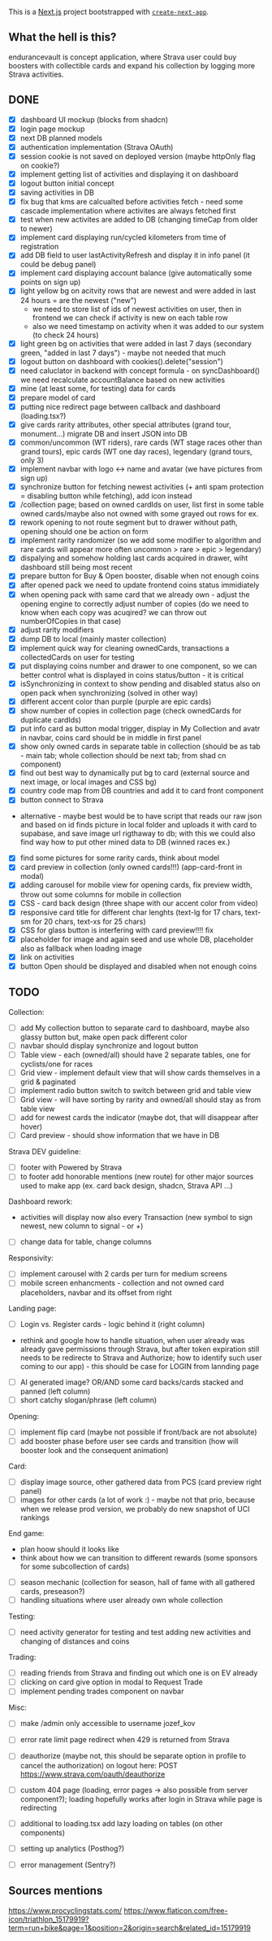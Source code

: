 This is a [Next.js](https://nextjs.org/) project bootstrapped with [`create-next-app`](https://github.com/vercel/next.js/tree/canary/packages/create-next-app).

## What the hell is this?
endurancevault is concept application, where Strava user could buy boosters with collectible cards and expand his collection by logging more Strava activities. 

## DONE

- [x] dashboard UI mockup (blocks from shadcn)
- [x] login page mockup
- [x] next DB planned models
- [x] authentication implementation (Strava OAuth)
- [x] session cookie is not saved on deployed version (maybe httpOnly flag on cookie?)
- [x] implement getting list of activities and displaying it on dashboard
- [x] logout button initial concept
- [x] saving activities in DB
- [x] fix bug that kms are calcualted before activities fetch - need some cascade implementation where activites are always fetched first
- [x] test when new activites are added to DB (changing timeCap from older to newer)
- [x] implement card displaying run/cycled kilometers from time of registration
- [x] add DB field to user lastActivityRefresh and display it in info panel (it could be debug panel)
- [x] implement card displaying account balance (give automatically some points on sign up) 
- [x] light yellow bg on acitvity rows that are newest and were added in last 24 hours = are the newest ("new")
  - we need to store list of ids of newest activities on user, then in frontend we can check if activity is new on each table row
  - also we need timestamp on activity when it was added to our system (to check 24 hours)
- [x] light green bg on activities that were added in last 7 days (secondary green, "added in last 7 days") - maybe not needed that much
- [x] logout button on dashboard with cookies().delete("session")
- [x] need caluclator in backend with concept formula - on syncDashboard() we need recalculate accountBalance based on new activities
- [x] mine (at least some, for testing) data for cards
- [x] prepare model of card
- [x] putting nice redirect page between callback and dashboard (loading.tsx?)
- [x] give cards rarity attributes, other special attributes (grand tour, monument...) migrate DB and insert JSON into DB
- [x] common/uncommon (WT riders), rare cards (WT stage races other than grand tours), epic cards (WT one day races), legendary (grand tours, only 3)
- [x] implement navbar with logo <-> name and avatar (we have pictures from sign up)
- [x] synchronize button for fetching newest activities (+ anti spam protection = disabling button while fetching), add icon instead
- [x] /collection page; based on owned cardIds on user, list first in some table owned cards/maybe also not owned with some grayed out rows for ex.
- [x] rework opening to not route segment but to drawer without path, opening should one be action on form
- [x] implement rarity randomizer (so we add some modifier to algorithm and rare cards will appear more often uncommon > rare > epic > legendary)
- [x] dispalying and somehow holding last cards acquired in drawer, wiht dashboard still being most recent
- [x] prepare button for Buy & Open booster, disable when not enough coins
- [x] after opened pack we need to update frontend coins status immidiately
- [x] when opening pack with same card that we already own - adjust the opening engine to correctly adjust number of copies (do we need to know when each copy was acuqired? we can throw out numberOfCopies in that case)
- [x] adjust rarity modifiers
- [x] dump DB to local (mainly master collection)
- [x] implement quick way for cleaning ownedCards, transactions a collectedCards on user for testing
- [x] put displaying coins number and drawer to one component, so we can better control what is displayed in coins status/button - it is critical
- [x] isSynchronizing in context to show pending and disabled status also on open pack when synchronizing (solved in other way)
- [x] different accent color than purple (purple are epic cards)
- [x] show number of copies in collection page (check ownedCards for duplicate cardIds)
- [x] put info card as button modal trigger, display in My Collection and avatr in navbar, coins card should be in middle in first panel
- [x] show only owned cards in separate table in collection (should be as tab - main tab; whole collection should be next tab; from shad cn component)
- [x] find out best way to dynamically put bg to card (external source and next image, or local images and CSS bg)
- [x] country code map from DB countries and add it to card front component
- [x] button connect to Strava
- alternative - maybe best would be to have script that reads our raw json and based on id finds picture in local folder and uploads it with card to supabase, and save image url rigthaway to db; with this we could also find way how to put other mined data to DB (winned races ex.)
- [x] find some pictures for some rarity cards, think about model
- [x] card preview in collection (only owned cards!!!) (app-card-front in modal)
- [x] adding carousel for mobile view for opening cards, fix preview width, throw out some columns for mobile in collection
- [x] CSS - card back design (three shape with our accent color from video)
- [x] responsive card title for different char lenghts (text-lg for 17 chars, text-sm for 20 chars, text-xs for 25 chars)
- [x] CSS for glass button is interfering with card preview!!!! fix
- [x] placeholder for image and again seed and use whole DB, placeholder also as fallback when loading image
- [x] link on activities
- [x] button Open should be displayed and disabled when not enough coins

## TODO

Collection:
- [ ] add My collection button to separate card to dashboard, maybe also glassy button but, make open pack different color
- [ ] navbar should display synchronize and logout button
- [ ] Table view - each (owned/all) should have 2 separate tables, one for cyclists/one for races
- [ ] Grid view - implement default view that will show cards themselves in a grid & paginated
- [ ] implement radio button switch to switch between grid and table view
- [ ] Grid view - will have sorting by rarity and owned/all should stay as from table view
- [ ] add for newest cards the indicator (maybe dot, that will disappear after hover)
- [ ] Card preview - should show information that we have in DB

Strava DEV guideline:
- [ ] footer with Powered by Strava
- [ ] to footer add honorable mentions (new route) for other major sources used to make app (ex. card back design, shadcn, Strava API ...)

Dashboard rework:
- activities will display now also every Transaction (new symbol to sign newest, new column to signal - or +)
- [ ] change data for table, change columns

Responsivity:
- [ ] implement carousel with 2 cards per turn for medium screens
- [ ] mobile screen enhancments - collection and not owned card placeholders, navbar and its offset from right

Landing page:
- [ ] Login vs. Register cards - logic behind it (right column)
- rethink and google how to handle situation, when user already was already gave permissions through Strava, but after token expiration still needs to be redirecte to Strava and Authorize; how to identify such user coming to our app) - this should be case for LOGIN from lannding page
- [ ] AI generated image? OR/AND some card backs/cards stacked and panned (left column)
- [ ] short catchy slogan/phrase (left column)

Opening:
- [ ] implement flip card (maybe not possible if front/back are not absolute)
- [ ] add booster phase before user see cards and transition (how will booster look and the consequent animation)

Card:
- [ ] display image source, other gathered data from PCS (card preview right panel)
- [ ] images for other cards (a lot of work :) - maybe not that prio, because when we release prod version, we probably do new snapshot of UCI rankings

End game:
- plan hoow should it looks like
- think about how we can transition to different rewards (some sponsors for some subcollection of cards)
- [ ] season mechanic (collection for season, hall of fame with all gathered cards, preseason?)
- [ ] handling situations where user already own whole collection

Testing:
- [ ] need activity generator for testing and test adding new activities and changing of distances and coins

Trading:
- [ ] reading friends from Strava and finding out which one is on EV already
- [ ] clicking on card give option in modal to Request Trade
- [ ] implement pending trades component on navbar

Misc:
- [ ] make /admin only accessible to username jozef_kov
- [ ] error rate limit page redirect when 429 is returned from Strava
- [ ] deauthorize (maybe not, this should be separate option in profile to cancel the authorization) on logout here: POST https://www.strava.com/oauth/deauthorize
- [ ] custom 404 page (loading, error pages -> also possible from server component?); loading hopefully works after login in Strava while page is redirecting
- [ ] additional to loading.tsx add lazy loading on tables (on other components)
- [ ] setting up analytics (Posthog?)
- [ ] error management (Sentry?)
 

## Sources mentions
https://www.procyclingstats.com/
https://www.flaticon.com/free-icon/triathlon_15179919?term=run+bike&page=1&position=2&origin=search&related_id=15179919
